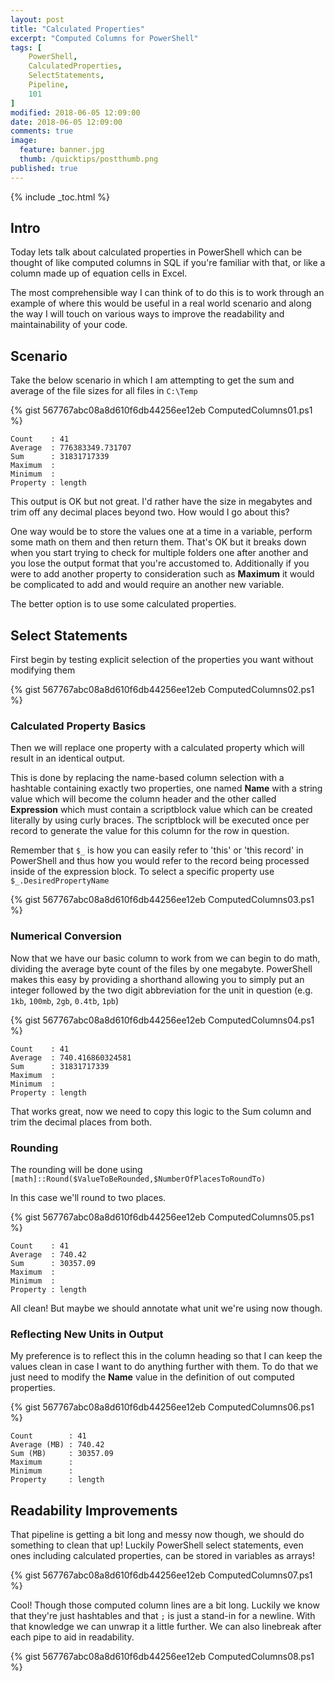 ```yaml
---
layout: post
title: "Calculated Properties"
excerpt: "Computed Columns for PowerShell"
tags: [
    PowerShell,
    CalculatedProperties,
    SelectStatements,
    Pipeline,
    101
]
modified: 2018-06-05 12:09:00
date: 2018-06-05 12:09:00
comments: true
image:
  feature: banner.jpg
  thumb: /quicktips/postthumb.png
published: true
---
```

{% include _toc.html %}

## Intro

Today lets talk about calculated properties in PowerShell which can be thought of like computed columns in SQL if you're familiar with that, or like a column made up of equation cells in Excel.

The most comprehensible way I can think of to do this is to work through an example of where this would be useful in a real world scenario and along the way I will touch on various ways to improve the readability and maintainability of your code.

## Scenario

Take the below scenario in which I am attempting to get the sum and average of the file sizes for all files in `C:\Temp`

{% gist 567767abc08a8d610f6db44256ee12eb ComputedColumns01.ps1 %}

    Count    : 41
    Average  : 776383349.731707
    Sum      : 31831717339
    Maximum  :
    Minimum  :
    Property : length

This output is OK but not great. I'd rather have the size in megabytes and trim off any decimal places beyond two. How would I go about this?

One way would be to store the values one at a time in a variable, perform some math on them and then return them. That's OK but it breaks down when you start trying to check for multiple folders one after another and you lose the output format that you're accustomed to. Additionally if you were to add another property to consideration such as **Maximum** it would be complicated to add and would require an another new variable.

The better option is to use some calculated properties. 

## Select Statements

First begin by testing explicit selection of the properties you want without modifying them

{% gist 567767abc08a8d610f6db44256ee12eb ComputedColumns02.ps1 %}

### Calculated Property Basics

Then we will replace one property with a calculated property which will result in an identical output.

This is done by replacing the name-based column selection with a hashtable containing exactly two properties, one named **Name** with a string value which will become the column header and the other called **Expression** which must contain a scriptblock value which can be created literally by using curly braces. The scriptblock will be executed once per record to generate the value for this column for the row in question.

Remember that `$_` is how you can easily refer to 'this' or 'this record' in PowerShell and thus how you would refer to the record being processed inside of the expression block. To select a specific property use `$_.DesiredPropertyName`

{% gist 567767abc08a8d610f6db44256ee12eb ComputedColumns03.ps1 %}

### Numerical Conversion

Now that we have our basic column to work from we can begin to do math, dividing the average byte count of the files by one megabyte. PowerShell makes this easy by providing a shorthand allowing you to simply put an integer followed by the two digit abbreviation for the unit in question (e.g. `1kb`, `100mb`, `2gb`, `0.4tb`, `1pb`)

{% gist 567767abc08a8d610f6db44256ee12eb ComputedColumns04.ps1 %}

    Count    : 41
    Average  : 740.416860324581
    Sum      : 31831717339
    Maximum  :
    Minimum  :
    Property : length

That works great, now we need to copy this logic to the Sum column and trim the decimal places from both.

### Rounding

The rounding will be done using `[math]::Round($ValueToBeRounded,$NumberOfPlacesToRoundTo)`

In this case we'll round to two places.

{% gist 567767abc08a8d610f6db44256ee12eb ComputedColumns05.ps1 %}

    Count    : 41
    Average  : 740.42
    Sum      : 30357.09
    Maximum  :
    Minimum  :
    Property : length

All clean! But maybe we should annotate what unit we're using now though.

### Reflecting New Units in Output

My preference is to reflect this in the column heading so that I can keep the values clean in case I want to do anything further with them. To do that we just need to modify the **Name** value in the definition of out computed properties.

{% gist 567767abc08a8d610f6db44256ee12eb ComputedColumns06.ps1 %}

    Count        : 41
    Average (MB) : 740.42
    Sum (MB)     : 30357.09
    Maximum      :
    Minimum      :
    Property     : length

## Readability Improvements

That pipeline is getting a bit long and messy now though, we should do something to clean that up! Luckily PowerShell select statements, even ones including calculated properties, can be stored in variables as arrays!

{% gist 567767abc08a8d610f6db44256ee12eb ComputedColumns07.ps1 %}

Cool! Though those computed column lines are a bit long. Luckily we know that they're just hashtables and that `;` is just a stand-in for a newline. With that knowledge we can unwrap it a little further. We can also linebreak after each pipe to aid in readability.

{% gist 567767abc08a8d610f6db44256ee12eb ComputedColumns08.ps1 %}